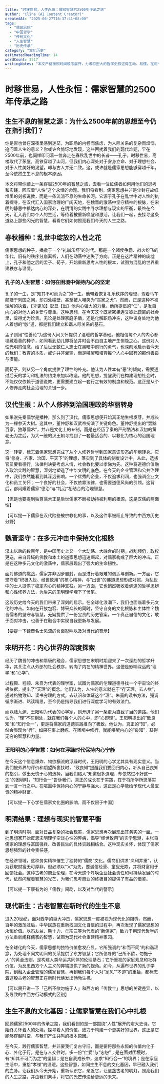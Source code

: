```yaml
---
title: "时移世易，人性永恒：儒家智慧的2500年传承之路"
author: "Cline (AI Content Creator)"
createdAt: "2025-06-27T16:37:41+08:00"
tags:
  - "儒家思想"
  - "中国哲学"
  - "传统文化"
  - "人生智慧"
  - "历史传承"
category: "文化历史"
estimatedReadingTime: 14
wordCount: 3517
writingNotes: "本文严格按照时间顺序展开，力求将宏大的哲学史叙述得生动、易懂。在每个时代，都选取了代表性的人物和思想，并着力于挖掘其与现代生活的连接点，以引发读者的共鸣和思考。语言风格亲和，旨在拉近读者与古老智慧的距离。"
---
```


# 时移世易，人性永恒：儒家智慧的2500年传承之路

## 生生不息的智慧之源：为什么2500年前的思想至今仍在指引我们？

你是否也曾在深夜里感到迷茫，为职场的内卷而焦虑，为人际关系的复杂而烦恼，追问着人生的意义？你或许会惊讶地发现，这些困扰着我们的现代难题，早在2500年前，也同样叩问着一位奔走在春秋乱世中的长者——孔子。时移世易，高楼取代了茅屋，高铁穿越了山河，但我们内心深处对于安身立命、对于理想社会、对于人性美好的渴望，却与古人并无二致。这，或许就是儒家思想能够穿越千年，至今依然生生不息的根本原因。

本文将带你踏上一条穿越2500年的智慧之旅，去看一位位儒者如何用他们的思考和实践，回应着“人性”这个永恒的命题。我们将看到，儒家思想并非是尘封在故纸堆里的刻板说教，而是一条流淌不息的生命长河。它源于孔子在乱世中对人性的执着探寻，在汉代汇入国家治理的广阔天地，在魏晋的激荡中坚守精神的根脉，在宋明的静思中抵达内心的深处，在明清的实践中寻求理想与现实的平衡，最终在今天，汇入我们每个人的生活，等待着被重新唤醒和激活。让我们一起，去探寻这条道路上那些闪光的智慧，看看它们如何照亮我们今天的人生之路。

## 春秋播种：乱世中绽放的人性之花

儒家思想的种子，播撒于一个“礼崩乐坏”的时代。那是一个诸侯争霸、战火纷飞的年代，旧有的秩序分崩离析，人们在动荡中迷失了方向。正是在这片精神的废墟上，孔子和他之后的孟子、荀子，开始重新思考人性的根本，试图为混乱的世界重建秩序与温情。

### 孔子的人生智慧：如何在困境中保持内心的坚定

孔子的一生，是“知其不可而为之”的一生。他带着恢复礼乐秩序的理想，驾着马车颠簸于列国之间，却四处碰壁，甚至被人嘲笑为“丧家之犬”。然而，正是这种不被理解的执着，【才更加】彰显【出】他内心强大的力量。他所提倡的“仁”，是发自内心的对他人的关爱与尊重。这种思想，在今天这个既紧密相连又彼此疏离的社会里，显得尤为珍贵。无论是处理家庭矛盾，还是化解职场冲突，这种设身处地为他人着想的“恕”道，都是我们建立和谐人际关系的基石。

孟子则用“性善论”为这份人间关怀提供了温暖的哲学基础。他相信每个人的内心都埋藏着善的种子，如同看到幼儿即将坠井时会不由自主地产生恻隐之心。这份对人性光明的信念，给了后世无数仁人志士在黑暗中前行的勇气，也深刻地启示着今天的我们：教育的本质，或许并非灌输，而是唤醒和培育每个人心中固有的那份善良与潜能。

而荀子，则从另一个角度提供了理性的补充。他认为人性本有“恶”的倾向，需要通过后天的学习和礼法的约束来加以改造。他的思想，提醒我们在构建理想社会时，不能仅仅依赖于道德说教，更需要建立起一套行之有效的制度和规范。这正是从个人修养走向社会治理的关键一步。

## 汉代生根：从个人修养到治国理政的华丽转身

如果说先秦儒学是播种，那么到了汉代，儒家思想便开始真正地生根发芽，并成长为一棵参天大树。这其中，董仲舒和汉武帝扮演了关键角色。董仲舒提出的“罢黜百家，独尊儒术”，并非是文化上的专制，而是在经历了秦的严刑酷法和汉初的黄老无为之后，为大一统的汉王朝寻找到了一套最适合的、以教化为核心的治国理念。

这一转变，标志着儒家思想完成了从个人修养哲学到国家意识形态的华丽转身。它将“修身、齐家、治国、平天下”的理想，落实到了具体的制度设计中。从此，选拔官员要看德行，法律判决要考虑人情，社会教化要以孝悌为先。这种将道德价值融入政治实践的智慧，深刻地塑造了中华文明的底色。在今天的企业管理和公共治理中，我们依然能看到其深远影响。一个优秀的企业，不仅追求利润，也强调企业文化和员工关怀；一个良好的社会，不仅依靠法律，也需要道德风尚的引领。这背后，都闪耀着儒家“德治”与“礼治”相结合的治理智慧。

【但是也要提到独尊儒术正是后世儒家不断被劫持被利用的根源，这是汉儒的两面性】

【可以提一下儒家在汉代险些被宗教化的事，以及这件事被阻止导致的中西方历史分野】

## 魏晋坚守：在多元冲击中保持文化根脉

汉末以后的数百年，是中国历史上又一个大动荡、大融合的时期。战乱频仍，政权更迭，来自异域的佛教和本土的道家思想迅速崛起，对儒家构成了巨大的冲击。正是在这种多元文化的激荡中，儒家展现出了强大的生命韧性。

面对佛道的挑战，儒家并非固步自封，而是进行着艰难的调适与创新。一方面，它坚守着“积极入世、经世致用”的核心精神，与“出世”的佛道思想形成对照，为乱世中的士人提供了稳定内心的精神支柱。另一方面，它也悄然吸收着佛道的哲学思辨和心性修养方法，为后来的宋明理学埋下了伏笔。

这段历史给今天的我们带来了深刻的启示。在全球化浪潮下，我们也面临着多元文化的冲击。如何在开放包容、博采众长的同时，坚守自身的文化根脉和主体性？魏晋儒者的坚守与智慧，无疑提供了一份宝贵的历史答案。一个真正自信的文化，敢于面对冲击，也善于在融合中实现自我更新与发展。

【要提一下魏晋名士风流的负面影响以及对当代的警示】

## 宋明开花：内心世界的深度探索

经历了魏晋的冲击和隋唐的融合，儒家思想在宋明时期迎来了一次深刻的哲学升华，其关注点从外部的社会秩序，转向了内在的精神世界。这便是影响深远的“理学”和“心学”。

以程颢、程颐、朱熹为代表的理学家，试图为儒家的伦理道德寻找一个宇宙论的终极依据，提出了“天理”的概念。他们认为，人生的意义就在于“存天理，去人欲”，通过格物致知、读书穷理的方式，去认识和体证这个“理”。朱熹的读书方法，强调循序渐进、熟读精思，至今仍是指导我们进行深度学习的有效法门。

而以陆九渊、王阳明为代表的心学家，则开辟了另一条更为直截了当的道路。他们认为，“理”不在别处，就在我们每个人的心中，即“心即理”。王阳明提出的“致良知”和“知行合一”，更是将儒家的道德实践推向了极致。他认为，真正的“知”，必然会表现为“行”，如果在事上磨练，在困境中修行，就能唤醒内心的“良知”，获得无穷的智慧和力量。

### 王阳明的心学智慧：如何在浮躁时代保持内心宁静

在今天这个信息爆炸、物欲横流的浮躁时代，王阳明的心学尤其具有现实意义。当我们被外界的评价和期望所裹挟时，“致良知”提醒我们要回归内心，听从自己良知的指引，做出无愧于心的选择。当我们陷入“知道很多道理，却依然过不好这一生”的困境时，“知行合一”告诉我们，真正的成长在于实践，在于将所学所思落实到一言一行之中。在喧嚣中保持内心的宁静与强大，这正是心学能给予现代人最宝贵的精神财富。

【可以提一下心学在儒家文化圈的影响，而不仅限于中国】

## 明清结果：理想与现实的智慧平衡

到了明清时期，面对日益复杂的社会现实，儒家思想再次展现出其务实的一面。一批思想家开始反思宋明理学空谈心性的弊病，倡导“经世致用”的实学思潮，主张将儒家的理想与富国强兵、改善民生的具体实践相结合。这种现实关怀，体现了儒家思想强烈的社会责任感。

在经济领域，这种务实精神催生了独特的“儒商”文化。儒商们讲求“义利并重”，认为获取财富无可厚非，但必须以“义”为先，要诚信经营、童叟无欺，并将财富用于回馈社会。这种古老的商业伦理，在今天这个呼唤企业社会责任和可持续发展的时代，依然闪耀着智慧的光芒，为我们思考商业的终极目的提供了有益的借鉴。

【可以提一下康有为的「儒教」闹剧，以及对当代的警示】

## 现代新生：古老智慧在新时代的生生不息

进入20世纪，面对西学的巨大冲击，儒家思想一度被视为现代化的阻碍。然而，百年的激荡过后，中华民族在重新找回文化自信的过程中，再次发现了儒家思想的永恒价值。以冯友兰、熊十力、牟宗三等为代表的“新儒家”，致力于用现代哲学的方法重新阐释儒家的智慧，试图为现代社会重建精神家园。

在全球化的今天，儒家思想的独特价值愈发凸显。它所强调的“和而不同”的和谐理念，为处理不同文明间的关系提供了东方智慧；它所倡导的“己所不欲，勿施于人”的黄金法则，是构建人类命运共同体的伦理基石；它所重视的家庭观念和社群价值，为反思西方个人主义的弊端提供了新的视角。如今，从遍布世界的孔子学院，到融入企业管理的儒家智慧，再到我们每个人对“家风”“孝道”的重拾，都标志着这股古老的智慧正在新时代焕发出勃勃生机。

【可以展开讲一下「己所不欲勿施于人」和西方的「传教士」思想的关键差异，以及导致的中西方行动模式的区别】

## 生生不息的文化基因：让儒家智慧在我们心中扎根

回顾儒家2500年的传承之路，我们看到的是一部围绕“人性”展开的宏大史诗。它始终关怀着人的处境，探寻着人的价值，致力于构建一个更美好的世界。这正是它能够穿越时空，与我们产生共鸣的根本原因。

在今天，践行儒家智慧，并非要我们复古守旧，而是要将那些永恒的价值内化于心、外化于行。是在与人交往时，多一份“仁爱”与“忠恕”；是在面对困境时，有“知其不可而为之”的坚韧；是在自我成长中，追求“知行合一”的境界；是在家庭生活中，重拾“孝悌”的温暖。这些智慧，如同生生不息的文化基因，早已融入我们的血脉。让我们从今天开始，重新认识它，亲近它，让这盏古老的明灯，照亮我们的人生之路，并由我们亲手，将它的光芒传递给更远的未来。
